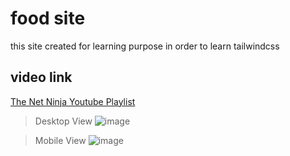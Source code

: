 # food site
 this site created for learning purpose in order to learn tailwindcss
 
 ## video link
 [The Net Ninja Youtube Playlist](https://youtube.com/playlist?list=PL4cUxeGkcC9gpXORlEHjc5bgnIi5HEGhw)
 
 > Desktop View
 ![image](https://github.com/askaribaloch/food-site-with-tailwindcss/assets/96717583/33f74548-e422-4ca8-9261-df67e98cc2b8)
 
 > Mobile View
 ![image](https://github.com/askaribaloch/food-site-with-tailwindcss/assets/96717583/6bf47488-bd08-45f0-8bd3-a853ae264514)


